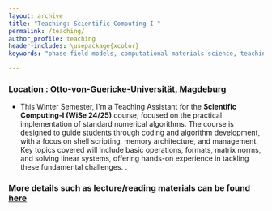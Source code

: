```yaml
---
layout: archive
title: "Teaching: Scientific Computing I "
permalink: /teaching/
author_profile: teaching
header-includes: \usepackage{xcolor}
keywords: "phase-field models, computational materials science, teaching, microstructures"

---
```


### Location : [Otto-von-Guericke-Universität, Magdeburg](https://www.ovgu.de/)

* This Winter Semester, I'm a Teaching Assistant for the **Scientific Computing-I (WiSe 24/25)** course,
focused on the practical implementation of standard numerical algorithms. The course is designed to guide students through coding 
and algorithm development, with a focus on shell scripting, memory architecture, and management. 
Key topics covered will include basic operations, formats, matrix norms, and solving linear systems, 
offering hands-on experience in tackling these fundamental challenges.
.
### More details such as lecture/reading materials can be found [here](https://www.mpi-magdeburg.mpg.de/scicomp2425)

